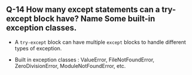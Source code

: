 ## Q-14 How many except statements can a try-except block have? Name Some built-in exception classes.

- A `try-except` block can have multiple `except` blocks to handle different types of exception.

- Built in exception classes : ValueError, FileNotFoundError, ZeroDivisionError, ModuleNotFoundError, etc.